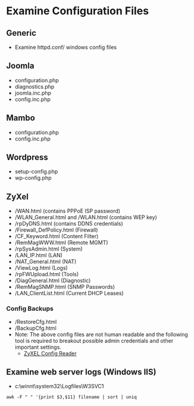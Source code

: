 # Examine Configuration Files
## Generic  
- Examine httpd.conf/ windows config files  

## Joomla  
- configuration.php  
- diagnostics.php  
- joomla.inc.php  
- config.inc.php  
## Mambo  
- configuration.php  
- config.inc.php  
## Wordpress  
- setup-config.php  
- wp-config.php  
## ZyXel  
- /WAN.html (contains PPPoE ISP password)  
- /WLAN_General.html and /WLAN.html (contains WEP key)  
- /rpDyDNS.html (contains DDNS credentials)  
- /Firewall_DefPolicy.html (Firewall)  
- /CF_Keyword.html (Content Filter)  
- /RemMagWWW.html (Remote MGMT)  
- /rpSysAdmin.html (System)  
- /LAN_IP.html (LAN)  
- /NAT_General.html (NAT)  
- /ViewLog.html (Logs)  
- /rpFWUpload.html (Tools)  
- /DiagGeneral.html (Diagnostic)  
- /RemMagSNMP.html (SNMP Passwords)  
- /LAN_ClientList.html (Current DHCP Leases)  
### Config Backups  
- /RestoreCfg.html  
- /BackupCfg.html  
- Note: The above config files are not human readable and the following tool is required to breakout possible admin credentials and other important settings.
  - [ZyXEL Config Reader](http://www.mindmasters.nl/kender/zyxel/configreader.zip)
## Examine web server logs (Windows IIS) 
- c:\winnt\system32\Logfiles\W3SVC1  
```
awk -F " " '{print $3,$11} filename | sort | uniq
```
